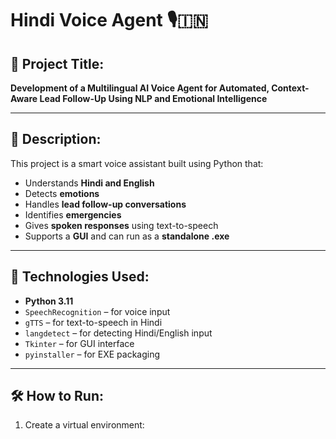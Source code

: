 # Hindi  Voice Agent 🎙️🇮🇳

## 🧠 Project Title:
**Development of a Multilingual AI Voice Agent for Automated, Context-Aware Lead Follow-Up Using NLP and Emotional Intelligence**

---

## 📌 Description:
This project is a smart voice assistant built using Python that:
- Understands **Hindi and English**
- Detects **emotions**
- Handles **lead follow-up conversations**
- Identifies **emergencies**
- Gives **spoken responses** using text-to-speech
- Supports a **GUI** and can run as a **standalone .exe**

---

## 🧩 Technologies Used:
- **Python 3.11**
- `SpeechRecognition` – for voice input
- `gTTS` – for text-to-speech in Hindi
- `langdetect` – for detecting Hindi/English input
- `Tkinter` – for GUI interface
- `pyinstaller` – for EXE packaging

---

## 🛠️ How to Run:

1. Create a virtual environment:


